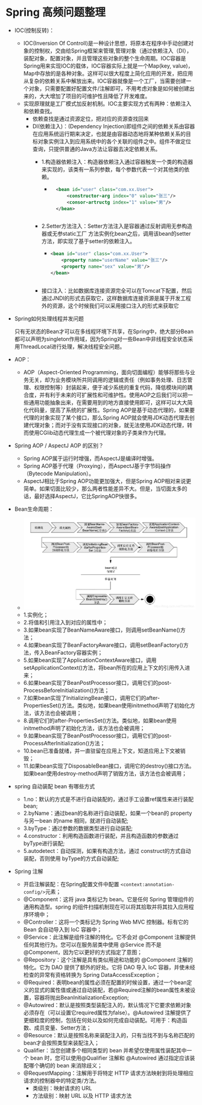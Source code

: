 # Spring 高频问题整理
- IOC(控制反转)：
  - IOC(Inversion Of Controll)是一种设计思想，将原本在程序中手动创建对象的控制权，交由给Spring框架来管理,管理对象（通过依赖注入（DI），装配对象，配置对象，并且管理这些对象的整个生命周期。IOC容器是Spring用来实现IOC的载体，IOC容器实际上就是一个Map(key, value)，Map中存放的是各种对象。这样可以很大程度上简化应用的开发，把应用从复杂的依赖关系中解放出来。IOC容器就像是一个工厂，当需要创建一个对象，只需要配置好配置文件/注解即可，不用考虑对象是如何被创建出来的，大大增加了项目的可维护性且降低了开发难度。
  - 实现原理就是工厂模式加反射机制。IOC主要实现方式有两种：依赖注入和依赖查找。
    - 依赖查找是通过资源定位，把对应的资源查找回来
    - DI(依赖注入)：(Dependency Injection)即组件之间的依赖关系由容器在应用系统运行期来决定，也就是由容器动态地将某种依赖关系的目标对象实例注入到应用系统中的各个关联的组件之中。组件不做定位查询，只提供普通的Java方法让容器去决定依赖关系。
      - 1.构造器依赖注入：构造器依赖注入通过容器触发一个类的构造器来实现的，该类有一系列参数，每个参数代表一个对其他类的依赖。
        - ```xml 
            <bean id="user" class="com.xx.User">
                <constructor-arg index="0" value="张三"/>
                <consor-artructg index="1" value="男"/>
            </bean>
        ```
      - 2.Setter方法注入：Setter方法注入是容器通过反射调用无参构造器或无参static工厂 方法实例化bean之后，调用该bean的setter方法，即实现了基于setter的依赖注入。
  
        - ```xml
          <bean id="user" class="com.xx.User">
              <property name="userName" value="张三"/>
              <property name="sex" value="男"/>
          </bean>
        ```
      - 接口注入：比如数据库连接资源完全可以在Tomcat下配置，然后通过JNDI的形式去获取它，这样数据库连接资源是属于开发工程外的资源，这个时候我们可以采用接口注入的形式来获取它 
  
- Spring如何处理线程并发问题
  
  只有无状态的Bean才可以在多线程环境下共享，在Spring中，绝大部分Bean都可以声明为singleton作用域，因为Spring对一些Bean中非线程安全状态采用ThreadLocal进行处理，解决线程安全问题。

- AOP：
  - AOP（Aspect-Oriented Programming，面向切面编程）能够将那些与业务无关，却为业务模块所共同调用的逻辑或责任（例如事务处理、日志管理、权限控制等）封装起来，便于减少系统的重复代码，降低模块间的耦合度，并有利于未来的可扩展性和可维护性。使用AOP之后我们可以把一些通用功能抽象出来，在需要用到的地方直接使用即可，这样可以大大简化代码量，提高了系统的扩展性。Spring AOP是基于动态代理的，如果要代理的对象实现了某个接口，那么Spring AOP就会使用JDK动态代理去创建代理对象；而对于没有实现接口的对象，就无法使用JDK动态代理，转而使用CGlib动态代理生成一个被代理对象的子类来作为代理。

- Spring AOP / AspectJ AOP 的区别？
  - Spring AOP属于运行时增强，而AspectJ是编译时增强。
  - Spring AOP基于代理（Proxying），而AspectJ基于字节码操作（Bytecode Manipulation）。
  - AspectJ相比于Spring AOP功能更加强大，但是Spring AOP相对来说更简单。如果切面比较少，那么两者性能差异不大。但是，当切面太多的话，最好选择AspectJ，它比SpringAOP快很多。
  
- Bean生命周期：
  - ![Bean生命周期](/主流框架/images/bean生命周期.png)
  - 1.实例化；
  - 2.将值和引用注入到对应的属性中；
  - 3.如果bean实现了BeanNameAware接口，则调用setBeanName()方法；
  - 4.如果bean实现了BeanFactoryAware接口，调用setBeanFactory()方法，传入BeanFactory容器实例；
  - 5.如果bean实现了ApplicationContextAware接口，调用setApplicationContext()方法，将bean所在的应用上下文的引用传入进来；
  - 6.如果bean实现了BeanPostProcessor接口，调用它们的post-ProcessBeforeInitialization()方法；
  - 7.如果bean实现了InitializingBean接口，调用它们的after-PropertiesSet()方法。类似地，如果bean使用initmethod声明了初始化方法，该方法也会被调用；
  - 8.调用它们的after-PropertiesSet()方法。类似地，如果bean使用initmethod声明了初始化方法，该方法也会被调用；
  - 9.如果bean实现了BeanPostProcessor接口，调用它们的post-ProcessAfterInitialization()方法；
  - 10.bean已准备就绪，并一直驻留在应用上下文，知道应用上下文被销毁；
  - 11.如果bean实现了DisposableBean接口，调用它的destroy()接口方法。如果bean使用destroy-method声明了销毁方法，该方法也会被调用；

- spring 自动装配 bean 有哪些方式
  - 1.no：默认的方式是不进行自动装配的，通过手工设置ref属性来进行装配bean;
  - 2.byName：通过bean的名称进行自动装配，如果一个bean的 property 与另一bean 的name 相同，就进行自动装配;
  - 3.byType：通过参数的数据类型进行自动装配;
  - 4.constructor：利用构造函数进行装配，并且构造函数的参数通过byType进行装配;
  - 5.autodetect：自动探测，如果有构造方法，通过 construct的方式自动装配，否则使用 byType的方式自动装配;
- Spring 注解
  - 开启注解装配：在Spring配置文件中配置 ```<context:annotation-config/>```元素；
  - @Component：这将 java 类标记为 bean。它是任何 Spring 管理组件的通用构造型。spring 的组件扫描机制现在可以将其拾取并将其拉入应用程序环境中；
  - @Controller：这将一个类标记为 Spring Web MVC 控制器。标有它的 Bean 会自动导入到 IoC 容器中；
  - @Service：此注解是组件注解的特化。它不会对 @Component 注解提供任何其他行为。您可以在服务层类中使用 @Service 而不是 @Component，因为它以更好的方式指定了意图；
  - @Repository：这个注解是具有类似用途和功能的 @Component 注解的特化。它为 DAO 提供了额外的好处。它将 DAO 导入 IoC 容器，并使未经检查的异常有资格转换为 Spring DataAccessException；
  - @Required：表明bean的属性必须在配置的时候设置，通过一个bean定义的显式的属性值或通过自动装配，若@Required注解的bean属性未被设置，容器将抛出BeanInitializationException;
  - @Autowired：默认是按照类型装配注入的，默认情况下它要求依赖对象必须存在（可以设置它required属性为false）。@Autowired 注解提供了更细粒度的控制，包括在何处以及如何完成自动装配。可用于：构造函数、成员变量、Setter方法；
  - @Resource：默认是按照名称来装配注入的，只有当找不到与名称匹配的bean才会按照类型来装配注入；
  - Qualifier：当您创建多个相同类型的 bean 并希望仅使用属性装配其中一个 bean 时，您可以使用@Qualifier 注解和 @Autowired 通过指定应该装配哪个确切的 bean 来消除歧义；
  - @RequestMapping：注解用于将特定 HTTP 请求方法映射到将处理相应请求的控制器中的特定类/方法。
    - 类级别：映射请求的 URL
    - 方法级别：映射 URL 以及 HTTP 请求方法